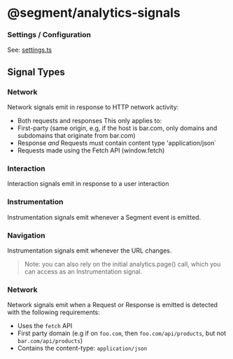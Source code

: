 #  @segment/analytics-signals 


### Settings / Configuration

See: [settings.ts](src/types/settings.ts)


## Signal Types

### Network
Network signals emit in response to HTTP network activity:
- Both requests and responses
This only applies to:
- First-party (same origin, e.g, if the host is bar.com, only domains and subdomains that originate from bar.com)
- Response _and_ Requests must contain content type 'application/json`
- Requests made using the Fetch API (window.fetch)



### Interaction
Interaction signals emit in response to a user interaction

### Instrumentation
Instrumentation signals emit whenever a Segment event is emitted.

### Navigation
Instrumentation signals emit whenever the URL changes.

> Note: you can also rely on the initial analytics.page() call, which you can access as an Instrumentation signal.

### Network
Network signals emit when a Request or Response is emitted is detected with the following requirements:
- Uses the `fetch` API
- First party domain (e.g if on `foo.com`, then `foo.com/api/products`, but not `bar.com/api/products`)
- Contains the content-type: `application/json`

